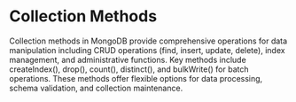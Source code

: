 # Collection Methods

Collection methods in MongoDB provide comprehensive operations for data manipulation including CRUD operations (find, insert, update, delete), index management, and administrative functions. Key methods include createIndex(), drop(), count(), distinct(), and bulkWrite() for batch operations. These methods offer flexible options for data processing, schema validation, and collection maintenance.
